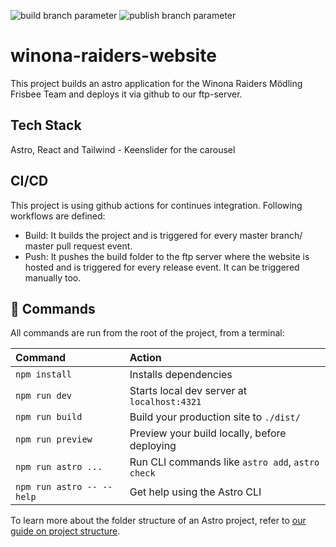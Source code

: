 ![build branch parameter](https://github.com/Stezido/winona-raiders-website/workflows/Build/badge.svg)
![publish branch parameter](https://github.com/Stezido/winona-raiders-website/workflows/Publish/badge.svg)
# winona-raiders-website

This project builds an astro application for the Winona Raiders Mödling Frisbee Team and deploys it via github to our ftp-server.

## Tech Stack

Astro, React and Tailwind - Keenslider for the carousel

## CI/CD

This project is using github actions for continues integration. Following workflows are defined:

- Build: It builds the project and is triggered for every master branch/ master pull request event.
- Push: It pushes the build folder to the ftp server where the website is hosted and is triggered for every release event. It can be triggered manually too.

## 🧞 Commands

All commands are run from the root of the project, from a terminal:

| Command                   | Action                                           |
| :------------------------ | :----------------------------------------------- |
| `npm install`             | Installs dependencies                            |
| `npm run dev`             | Starts local dev server at `localhost:4321`      |
| `npm run build`           | Build your production site to `./dist/`          |
| `npm run preview`         | Preview your build locally, before deploying     |
| `npm run astro ...`       | Run CLI commands like `astro add`, `astro check` |
| `npm run astro -- --help` | Get help using the Astro CLI                     |

To learn more about the folder structure of an Astro project, refer to [our guide on project structure](https://docs.astro.build/en/basics/project-structure/).

